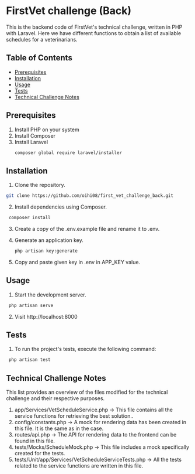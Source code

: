 # FirstVet challenge (Back)

This is the backend code of FirstVet's technical challenge, written in PHP with Laravel. Here we have different functions to obtain a list of available schedules for a veterinarians.

## Table of Contents

- [Prerequisites](#prerequisites)
- [Installation](#installation)
- [Usage](#usage)
- [Tests](#tests)
- [Technical Challenge Notes](#technical-challenge-notes)


## Prerequisites

1. Install PHP on your system
2. Install Composer
3. Install Laravel
   ```sh
   composer global require laravel/installer
   ```


## Installation
 1. Clone the repository.
   ```sh
   git clone https://github.com/oihi08/first_vet_challenge_back.git
   ```
 2. Install dependencies using Composer.
  ```sh
   composer install
   ```
3. Create a copy of the .env.example file and rename it to .env.

4. Generate an application key.
   ```sh
   php artisan key:generate
   ```

5. Copy and paste given key in .env in APP_KEY value.


## Usage
1. Start the development server.
  ```sh
   php artisan serve
   ```

2. Visit http://localhost:8000 


## Tests
1. To run the project's tests, execute the following command:
  ```sh
   php artisan test
   ```

## Technical Challenge Notes
This list provides an overview of the files modified for the technical challenge and their respective purposes.

1. app/Services/VetScheduleService.php -> This file contains all the service functions for retrieving the best solution..
2. config/constants.php -> A mock for rendering data has been created in this file. It is the same as in the case.
3. routes/api.php -> The API for rendering data to the frontend can be found in this file.
4. tests/Mocks/ScheduleMock.php -> This file includes a mock specifically created for the tests.
5. tests/Unit/app/Services/VetScheduleServiceTests.php -> All the tests related to the service functions are written in this file.
